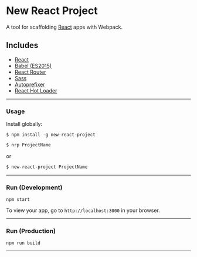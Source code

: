 # New React Project

A tool for scaffolding [React](https://facebook.github.io/react/) apps with Webpack.

## Includes

* [React](https://facebook.github.io/react/)
* [Babel (ES2015)](https://babeljs.io)
* [React Router](https://github.com/reactjs/react-router)
* [Sass](https://github.com/jtangelder/sass-loader)
* [Autoprefixer](https://github.com/passy/autoprefixer-loader)
* [React Hot Loader](https://github.com/gaearon/react-hot-loader)

___

### Usage

Install globally:

```shell
$ npm install -g new-react-project
```

```bash
$ nrp ProjectName
```

or

```bash
$ new-react-project ProjectName
```

___

### Run (Development)

`npm start`

To view your app, go to `http://localhost:3000` in your browser.
___

### Run (Production)

`npm run build`

___
